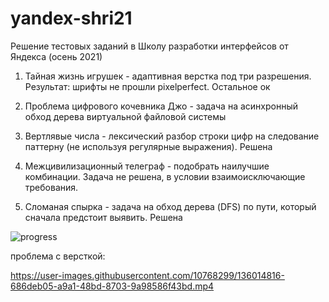 # yandex-shri21

Решение тестовых заданий в Школу разработки интерфейсов от Яндекса (осень 2021)

1. Тайная жизнь игрушек - адаптивная верстка под три разрешения. Результат: шрифты не прошли pixelperfect. Остальное ок

2. Проблема цифрового кочевника Джо - задача на асинхронный обход дерева виртуальной файловой системы

3. Вертлявые числа - лексический разбор строки цифр на следование паттерну (не используя регулярные выражения). Решена

4. Межцивилизационный телеграф - подобрать наилучшие комбинации. Задача не решена, в условии взаимоисключающие требования.

5. Сломаная спырка - задача на обход дерева (DFS) по пути, который сначала предстоит выявить. Решена


![progress](https://user-images.githubusercontent.com/10768299/136013619-de5f1fbc-f847-438b-9075-f18122435762.png)

проблема с версткой:

https://user-images.githubusercontent.com/10768299/136014816-686deb05-a9a1-48bd-8703-9a98586f43bd.mp4



